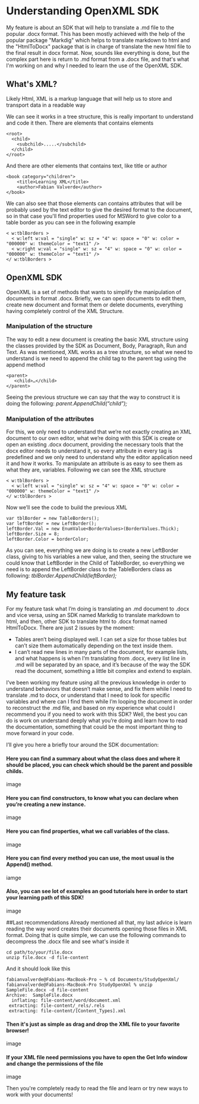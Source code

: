 
# Understanding OpenXML SDK

My feature is about an SDK that will help to translate a .md file to the popular .docx format. This has been mostly achieved with the help of the popular
package "Markdig" which helps to translate markdown to html and the "HtmlToDocx" package that is in charge of translate the new html file to the final 
result in docx format.
Now, sounds like everything is done, but the complex part here is return to .md format from a .docx file, and that's what I'm working on and why I needed to learn the use of the OpenXML SDK.

## What's XML?

Likely Html, XML is a markup language that will help us to store and transport data in a readable way

We can see it works in a tree structure, this is really important to understand and code it then. There are elements that contains elements
```
<root>
  <child>
    <subchild>.....</subchild>
  </child>
</root>
```
And there are other elements that contains text, like title or author
```  
<book category="children">
    <title>Learning XML</title>
    <author>Fabian Valverde</author>
</book>
```
We can also see that those elements can contains attributes that will be probably used by the text editor to give the desired format to the document, so in that case you'll find properties used for MSWord to give color to a table border as you can see in the following example
```
< w:tblBorders >
  < w:left w:val = "single" w: sz = "4" w: space = "0" w: color = "000000" w: themeColor = "text1" />
  < w:right w:val = "single" w: sz = "4" w: space = "0" w: color = "000000" w: themeColor = "text1" />
</ w:tblBorders >
```

## OpenXML SDK 

OpenXML is a set of methods that wants to simplify the manipulation of documents in format .docx. Briefly, we can open documents to edit them, create new document and format them or delete documents, everything having completely control of the XML Structure.

### Manipulation of the structure
The way to edit a new document is creating the basic XML structure using the classes provided by the SDK as Document, Body, Paragraph, Run and Text. As was mentioned, XML works as a tree structure, so what we need to understand is we need to append the child tag to the parent tag using the append method
```
<parent>
   <child>…</child>
</parent>
```
Seeing the previous structure we can say that the way to construct it is doing the following: *parent.AppendChild(“child”);*
### Manipulation of the attributes

For this, we only need to understand that we’re not exactly creating an XML document to our own editor, what we’re doing with this SDK is create or open an existing .docx document, providing the necessary tools that the docx editor needs to understand it, so every attribute in every tag is predefined and we only need to understand why the editor application need it and how it works.
To manipulate an attribute is as easy to see them as what they are, variables.
Following we can see the XML structure
```
< w:tblBorders >
  < w:left w:val = "single" w: sz = "4" w: space = "0" w: color = "000000" w: themeColor = "text1" />
</ w:tblBorders >
```
Now we’ll see the code to build the previous XML
```
var tblBorder = new TableBorders();
var leftBorder = new LeftBorder();
leftBorder.Val = new EnumValue<BorderValues>(BorderValues.Thick);
leftBorder.Size = 8;
leftBorder.Color = borderColor;
```
As you can see, everything we are doing is to create a new LeftBorder class, giving to his variables a new value, and then, seeing the structure we could know that LeftBorder in the Child of TableBorder, so everything we need is to append the LeftBorder class to the TableBorders class as following: *tblBorder.AppendChild(leftBorder);*

## My feature task

For my feature task what I’m doing is translating an .md document to .docx and vice versa, using an SDK named Markdig to translate markdown to html, and then, other SDK to translate html to .docx format named HtmlToDocx. There are just 2 issues by the moment:

- Tables aren’t being displayed well. I can set a size for those tables but can’t size them automatically depending on the text inside them.
- I can’t read new lines in many parts of the document, for example lists, and what happens is when I’m translating from .docx, every list line in .md will be separated by an space, and it’s because of the way the SDK read the document, something a little bit complex and extend to explain.

I’ve been working my feature using all the previous knowledge in order to understand behaviors that doesn’t make sense, and fix them while I need to translate .md to docx, or understand that I need to look for specific variables and where can I find them while I’m looping the document in order to reconstruct the .md file, and based on my experience what could I recommend you if you need to work with this SDK? Well, the best you can do is work on understand deeply what you’re doing and learn how to read the documentation, something that could be the most important thing to move forward in your code.

I’ll give you here a briefly tour around the SDK documentation:

#### Here you can find a summary about what the class does and where it should be placed, you can check which should be the parent and possible childs.

image

#### Here you can find constructors, to know what you can declare when you’re creating a new instance.

image

#### Here you can find properties, what we call variables of the class.

image

#### Here you can find every method you can use, the most usual is the Append() method.

iamge

#### Also, you can see lot of examples an good tutorials here in order to start your learning path of this SDK!

image

##Last recommendations
Already mentioned all that, my last advice is learn reading the way word creates their documents opening those files in XML format. Doing that is quite simple, we can use the following commands to decompress the .docx file and see what's inside it
```
cd path/to/your/file.docx
unzip file.docx -d file-content
```
And it should look like this
```
fabianvalverde@Fabians-MacBook-Pro ~ % cd Documents/StudyOpenXml/
fabianvalverde@Fabians-MacBook-Pro StudyOpenXml % unzip SampleFile.docx -d file-content
Archive:  SampleFile.docx
  inflating: file-content/word/document.xml  
 extracting: file-content/_rels/.rels  
 extracting: file-content/[Content_Types].xml 
```
#### Then it's just as simple as drag and drop the XML file to your favorite browser!

image

#### If your XML file need permissions you have to open the Get Info window and change the permissions of the file

image

Then you're completely ready to read the file and learn or try new ways to work with your documents!